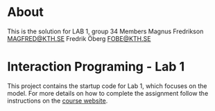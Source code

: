 # About 
This is the solution for LAB 1, group 34
Members
Magnus Fredrikson MAGFRED@KTH.SE
Fredrik Öberg FOBE@KTH.SE  

# Interaction Programing - Lab 1
This project contains the startup code for Lab 1, which focuses on the model. For more details on how to complete the 
assignment follow the instructions on the 
[course website](https://kth.instructure.com/courses/19629/assignments/100296).


